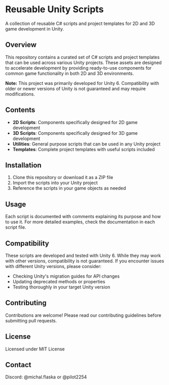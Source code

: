 # Reusable Unity Scripts

A collection of reusable C# scripts and project templates for 2D and 3D game development in Unity.

## Overview

This repository contains a curated set of C# scripts and project templates that can be used across various Unity projects. These assets are designed to accelerate development by providing ready-to-use components for common game functionality in both 2D and 3D environments.

**Note:** This project was primarily developed for Unity 6. Compatibility with older or newer versions of Unity is not guaranteed and may require modifications.

## Contents

- **2D Scripts**: Components specifically designed for 2D game development
- **3D Scripts**: Components specifically designed for 3D game development  
- **Utilities**: General purpose scripts that can be used in any Unity project
- **Templates**: Complete project templates with useful scripts included

## Installation

1. Clone this repository or download it as a ZIP file
2. Import the scripts into your Unity project
3. Reference the scripts in your game objects as needed

## Usage

Each script is documented with comments explaining its purpose and how to use it. For more detailed examples, check the documentation in each script file.

## Compatibility

These scripts are developed and tested with Unity 6. While they may work with other versions, compatibility is not guaranteed. If you encounter issues with different Unity versions, please consider:

- Checking Unity's migration guides for API changes
- Updating deprecated methods or properties
- Testing thoroughly in your target Unity version

## Contributing

Contributions are welcome! Please read our contributing guidelines before submitting pull requests.

## License

Licensed under MIT License

## Contact

Discord: @michal.flaska or @pilot2254
